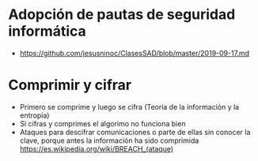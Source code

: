 # Adopción de pautas de seguridad informática
* https://github.com/jesusninoc/ClasesSAD/blob/master/2019-09-17.md

# Comprimir y cifrar
- Primero se comprime y luego se cifra (Teoría de la información y la entropía)
- Si cifras y comprimes el algorimo no funciona bien
- Ataques para descifrar comunicaciones o parte de ellas sin conocer la clave, porque antes la información ha sido comprimida
https://es.wikipedia.org/wiki/BREACH_(ataque)
